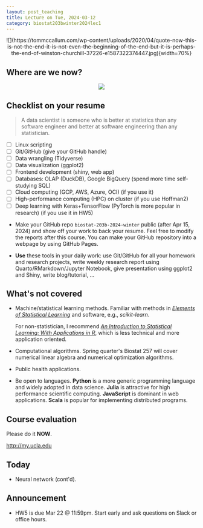 ```yaml
---
layout: post_teaching
title: Lecture on Tue, 2024-03-12
category: biostat203bwinter2024lec1
---
```


<p align="center">
![](https://tommccallum.com/wp-content/uploads/2020/04/quote-now-this-is-not-the-end-it-is-not-even-the-beginning-of-the-end-but-it-is-perhaps-the-end-of-winston-churchill-37226-e1587322374447.jpg){width=70%}
</p>

## Where are we now?

<p align="center">
<img src="https://ucla-biostat-203b.github.io/2024winter/slides/12-dbplyr/data-scientist-datacamp.jpg">
</p>

## Checklist on your resume

> A data scientist is someone who is better at statistics than any software engineer and better at software engineering than any statistician.  

- [ ] Linux scripting  
- [ ] Git/GitHub (give your GitHub handle)  
- [ ] Data wrangling (Tidyverse)   
- [ ] Data visualization (ggplot2)  
- [ ] Frontend development (shiny, web app)  
- [ ] Databases: OLAP (DuckDB), Google BigQuery (spend more time self-studying SQL)  
- [ ] Cloud computing (GCP, AWS, Azure, OCI) (if you use it)    
- [ ] High-performance computing (HPC) on cluster (if you use Hoffman2)  
- [ ] Deep learning with Keras+TensorFlow (PyTorch is more popular in research) (if you use it in HW5)  

* Make your GitHub repo `biostat-203b-2024-winter` public (after Apr 15, 2024) and show off your work to back your resume. Feel free to modify the reports after this course. You can make your GitHub repository into a webpage by using GitHub Pages.  

* **Use** these tools in your daily work: use Git/GitHub for all your homework and research projects, write weekly research report using Quarto/RMarkdown/Jupyter Notebook, give presentation using ggplot2 and Shiny, write blog/tutorial, ...

## What's not covered

- Machine/statistical learning methods. Familiar with methods in [_Elements of Statistical Learning_](https://web.stanford.edu/~hastie/ElemStatLearn/) and software, e.g., _scikit-learn_.

  For non-statistician, I recommend [_An Introduction to Statistical Learning: With Applications in R_](https://ucla.on.worldcat.org/external-search?queryString=An%20Introduction%20to%20Statistical%20Learning#/oclc/852254203), which is less technical and more application oriented.  

- Computational algorithms. Spring quarter's Biostat 257 will cover numerical linear algebra and numerical optimization algorithms. 

- Public health applications.

- Be open to languages. **Python** is a more generic programming language and widely adopted in data science. **Julia** is attractive for high performance scientific computing. **JavaScript** is dominant in web applications. **Scala** is popular for implementing distributed programs. 

## Course evaluation

Please do it **NOW**. 

<http://my.ucla.edu>

## Today

* Neural network (cont'd).

## Announcement

* HW5 is due Mar 22 @ 11:59pm. Start early and ask questions on Slack or office hours.
